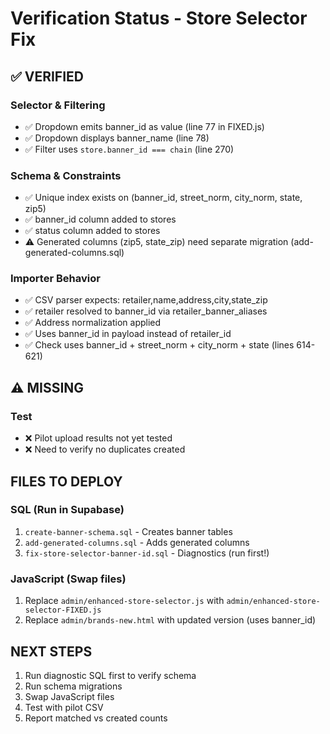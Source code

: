 # Verification Status - Store Selector Fix

## ✅ VERIFIED

### Selector & Filtering
- ✅ Dropdown emits banner_id as value (line 77 in FIXED.js)
- ✅ Dropdown displays banner_name (line 78)
- ✅ Filter uses `store.banner_id === chain` (line 270)

### Schema & Constraints
- ✅ Unique index exists on (banner_id, street_norm, city_norm, state, zip5)
- ✅ banner_id column added to stores
- ✅ status column added to stores
- ⚠️ Generated columns (zip5, state_zip) need separate migration (add-generated-columns.sql)

### Importer Behavior
- ✅ CSV parser expects: retailer,name,address,city,state_zip
- ✅ retailer resolved to banner_id via retailer_banner_aliases
- ✅ Address normalization applied
- ✅ Uses banner_id in payload instead of retailer_id
- ✅ Check uses banner_id + street_norm + city_norm + state (lines 614-621)

## ⚠️ MISSING

### Test
- ❌ Pilot upload results not yet tested
- ❌ Need to verify no duplicates created

## FILES TO DEPLOY

### SQL (Run in Supabase)
1. `create-banner-schema.sql` - Creates banner tables
2. `add-generated-columns.sql` - Adds generated columns
3. `fix-store-selector-banner-id.sql` - Diagnostics (run first!)

### JavaScript (Swap files)
1. Replace `admin/enhanced-store-selector.js` with `admin/enhanced-store-selector-FIXED.js`
2. Replace `admin/brands-new.html` with updated version (uses banner_id)

## NEXT STEPS

1. Run diagnostic SQL first to verify schema
2. Run schema migrations
3. Swap JavaScript files
4. Test with pilot CSV
5. Report matched vs created counts

